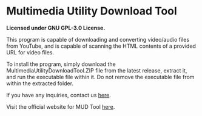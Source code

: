 # Multimedia Utility Download Tool
<b> Licensed under GNU GPL-3.0 License. </b>

This program is capable of downloading and converting video/audio files from YouTube, and is capable of scanning the HTML contents of a provided URL for video files.

To install the program, simply download the MultimediaUtilityDownloadTool.ZIP file from the latest release, extract it, and run the executable file within it.
Do not remove the executable file from within the extracted folder.

If you have any inquiries, contact us <a href="https://www.pyroneon.ml/contact-us/email">here</a>.

Visit the official website for MUD Tool <a href="https://www.pyroneon.ml/mudtool">here</a>.
